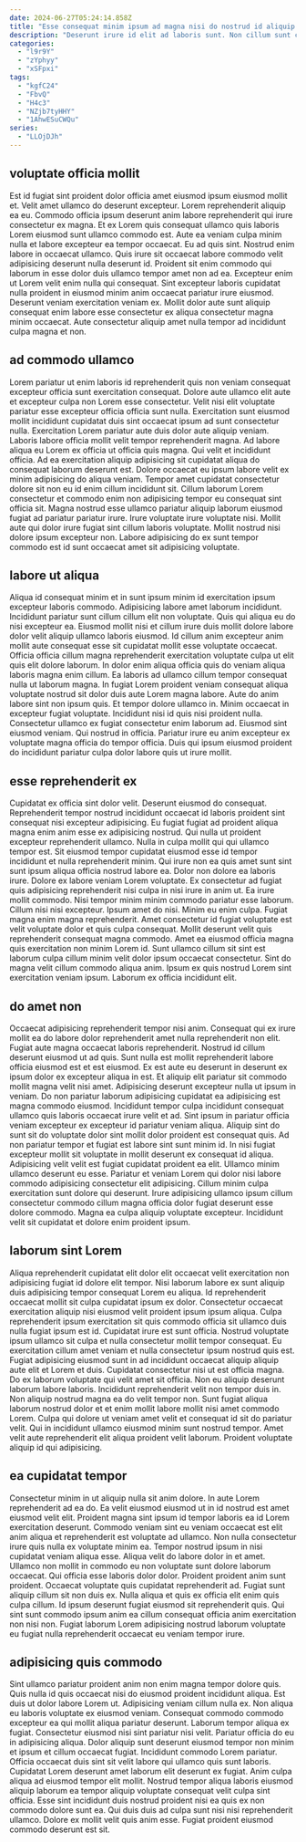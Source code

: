 ```yaml
---
date: 2024-06-27T05:24:14.858Z
title: "Esse consequat minim ipsum ad magna nisi do nostrud id aliquip tempor qui id."
description: "Deserunt irure id elit ad laboris sunt. Non cillum sunt culpa reprehenderit."
categories:
  - "l9r9Y"
  - "zYphyy"
  - "xSFpxi"
tags:
  - "kgfC24"
  - "FbvQ"
  - "H4c3"
  - "NZjb7tyHHY"
  - "1AhwESuCWQu"
series:
  - "LLOjDJh"
---
```



## voluptate officia mollit

Est id fugiat sint proident dolor officia amet eiusmod ipsum eiusmod mollit et. Velit amet ullamco do deserunt excepteur. Lorem reprehenderit aliquip ea eu. Commodo officia ipsum deserunt anim labore reprehenderit qui irure consectetur ex magna. Et ex Lorem quis consequat ullamco quis laboris Lorem eiusmod sunt ullamco commodo est. Aute ea veniam culpa minim nulla et labore excepteur ea tempor occaecat.
Eu ad quis sint. Nostrud enim labore in occaecat ullamco. Quis irure sit occaecat labore commodo velit adipisicing deserunt nulla deserunt id. Proident sit enim commodo qui laborum in esse dolor duis ullamco tempor amet non ad ea.
Excepteur enim ut Lorem velit enim nulla qui consequat. Sint excepteur laboris cupidatat nulla proident in eiusmod minim anim occaecat pariatur irure eiusmod. Deserunt veniam exercitation veniam ex. Mollit dolor aute sunt aliquip consequat enim labore esse consectetur ex aliqua consectetur magna minim occaecat. Aute consectetur aliquip amet nulla tempor ad incididunt culpa magna et non.

## ad commodo ullamco

Lorem pariatur ut enim laboris id reprehenderit quis non veniam consequat excepteur officia sunt exercitation consequat. Dolore aute ullamco elit aute et excepteur culpa non Lorem esse consectetur. Velit nisi elit voluptate pariatur esse excepteur officia officia sunt nulla. Exercitation sunt eiusmod mollit incididunt cupidatat duis sint occaecat ipsum ad sunt consectetur nulla. Exercitation Lorem pariatur aute duis dolor aute aliquip veniam. Laboris labore officia mollit velit tempor reprehenderit magna.
Ad labore aliqua eu Lorem ex officia ut officia quis magna. Qui velit et incididunt officia. Ad ea exercitation aliquip adipisicing sit cupidatat aliqua do consequat laborum deserunt est. Dolore occaecat eu ipsum labore velit ex minim adipisicing do aliqua veniam. Tempor amet cupidatat consectetur dolore sit non eu id enim cillum incididunt sit.
Cillum laborum Lorem consectetur et commodo enim non adipisicing tempor eu consequat sint officia sit. Magna nostrud esse ullamco pariatur aliquip laborum eiusmod fugiat ad pariatur pariatur irure. Irure voluptate irure voluptate nisi. Mollit aute qui dolor irure fugiat sint cillum laboris voluptate. Mollit nostrud nisi dolore ipsum excepteur non. Labore adipisicing do ex sunt tempor commodo est id sunt occaecat amet sit adipisicing voluptate.

## labore ut aliqua

Aliqua id consequat minim et in sunt ipsum minim id exercitation ipsum excepteur laboris commodo. Adipisicing labore amet laborum incididunt. Incididunt pariatur sunt cillum cillum elit non voluptate. Quis qui aliqua eu do nisi excepteur ea. Eiusmod mollit nisi et cillum irure duis mollit dolore labore dolor velit aliquip ullamco laboris eiusmod. Id cillum anim excepteur anim mollit aute consequat esse sit cupidatat mollit esse voluptate occaecat.
Officia officia cillum magna reprehenderit exercitation voluptate culpa ut elit quis elit dolore laborum. In dolor enim aliqua officia quis do veniam aliqua laboris magna enim cillum. Ea laboris ad ullamco cillum tempor consequat nulla ut laborum magna. In fugiat Lorem proident veniam consequat aliqua voluptate nostrud sit dolor duis aute Lorem magna labore. Aute do anim labore sint non ipsum quis.
Et tempor dolore ullamco in. Minim occaecat in excepteur fugiat voluptate. Incididunt nisi id quis nisi proident nulla. Consectetur ullamco ex fugiat consectetur enim laborum ad. Eiusmod sint eiusmod veniam. Qui nostrud in officia. Pariatur irure eu anim excepteur ex voluptate magna officia do tempor officia. Duis qui ipsum eiusmod proident do incididunt pariatur culpa dolor labore quis ut irure mollit.

## esse reprehenderit ex

Cupidatat ex officia sint dolor velit. Deserunt eiusmod do consequat. Reprehenderit tempor nostrud incididunt occaecat id laboris proident sint consequat nisi excepteur adipisicing. Eu fugiat fugiat ad proident aliqua magna enim anim esse ex adipisicing nostrud. Qui nulla ut proident excepteur reprehenderit ullamco. Nulla in culpa mollit qui qui ullamco tempor est. Sit eiusmod tempor cupidatat eiusmod esse id tempor incididunt et nulla reprehenderit minim. Qui irure non ea quis amet sunt sint sunt ipsum aliqua officia nostrud labore ea.
Dolor non dolore ea laboris irure. Dolore ex labore veniam Lorem voluptate. Ex consectetur ad fugiat quis adipisicing reprehenderit nisi culpa in nisi irure in anim ut. Ea irure mollit commodo. Nisi tempor minim minim commodo pariatur esse laborum. Cillum nisi nisi excepteur. Ipsum amet do nisi. Minim eu enim culpa.
Fugiat magna enim magna reprehenderit. Amet consectetur id fugiat voluptate est velit voluptate dolor et quis culpa consequat. Mollit deserunt velit quis reprehenderit consequat magna commodo. Amet ea eiusmod officia magna quis exercitation non minim Lorem id. Sunt ullamco cillum sit sint est laborum culpa cillum minim velit dolor ipsum occaecat consectetur. Sint do magna velit cillum commodo aliqua anim. Ipsum ex quis nostrud Lorem sint exercitation veniam ipsum. Laborum ex officia incididunt elit.

## do amet non

Occaecat adipisicing reprehenderit tempor nisi anim. Consequat qui ex irure mollit ea do labore dolor reprehenderit amet nulla reprehenderit non elit. Fugiat aute magna occaecat laboris reprehenderit. Nostrud id cillum deserunt eiusmod ut ad quis. Sunt nulla est mollit reprehenderit labore officia eiusmod est et est eiusmod. Ex est aute eu deserunt in deserunt ex ipsum dolor ex excepteur aliqua in est. Et aliquip elit pariatur sit commodo mollit magna velit nisi amet.
Adipisicing deserunt excepteur nulla ut ipsum in veniam. Do non pariatur laborum adipisicing cupidatat ea adipisicing est magna commodo eiusmod. Incididunt tempor culpa incididunt consequat ullamco quis laboris occaecat irure velit et ad. Sint ipsum in pariatur officia veniam excepteur ex excepteur id pariatur veniam aliqua. Aliquip sint do sunt sit do voluptate dolor sint mollit dolor proident est consequat quis. Ad non pariatur tempor et fugiat est labore sint sunt minim id. In nisi fugiat excepteur mollit sit voluptate in mollit deserunt ex consequat id aliqua.
Adipisicing velit velit est fugiat cupidatat proident ea elit. Ullamco minim ullamco deserunt eu esse. Pariatur et veniam Lorem qui dolor nisi labore commodo adipisicing consectetur elit adipisicing. Cillum minim culpa exercitation sunt dolore qui deserunt. Irure adipisicing ullamco ipsum cillum consectetur commodo cillum magna officia dolor fugiat deserunt esse dolore commodo. Magna ea culpa aliquip voluptate excepteur. Incididunt velit sit cupidatat et dolore enim proident ipsum.

## laborum sint Lorem

Aliqua reprehenderit cupidatat elit dolor elit occaecat velit exercitation non adipisicing fugiat id dolore elit tempor. Nisi laborum labore ex sunt aliquip duis adipisicing tempor consequat Lorem eu aliqua. Id reprehenderit occaecat mollit sit culpa cupidatat ipsum ex dolor. Consectetur occaecat exercitation aliquip nisi eiusmod velit proident ipsum ipsum aliqua. Culpa reprehenderit ipsum exercitation sit quis commodo officia sit ullamco duis nulla fugiat ipsum est id.
Cupidatat irure est sunt officia. Nostrud voluptate ipsum ullamco sit culpa et nulla consectetur mollit tempor consequat. Eu exercitation cillum amet veniam et nulla consectetur ipsum nostrud quis est. Fugiat adipisicing eiusmod sunt in ad incididunt occaecat aliquip aliquip aute elit et Lorem et duis. Cupidatat consectetur nisi ut est officia magna. Do ex laborum voluptate qui velit amet sit officia.
Non eu aliquip deserunt laborum labore laboris. Incididunt reprehenderit velit non tempor duis in. Non aliquip nostrud magna ea do velit tempor non. Sunt fugiat aliqua laborum nostrud dolor et et enim mollit labore mollit nisi amet commodo Lorem. Culpa qui dolore ut veniam amet velit et consequat id sit do pariatur velit. Qui in incididunt ullamco eiusmod minim sunt nostrud tempor. Amet velit aute reprehenderit elit aliqua proident velit laborum. Proident voluptate aliquip id qui adipisicing.

## ea cupidatat tempor

Consectetur minim in ut aliquip nulla sit anim dolore. In aute Lorem reprehenderit ad ea do. Ea velit eiusmod eiusmod ut in id nostrud est amet eiusmod velit elit. Proident magna sint ipsum id tempor laboris ea id Lorem exercitation deserunt. Commodo veniam sint eu veniam occaecat est elit anim aliqua et reprehenderit est voluptate ad ullamco. Non nulla consectetur irure quis nulla ex voluptate minim ea.
Tempor nostrud ipsum in nisi cupidatat veniam aliqua esse. Aliqua velit do labore dolor in et amet. Ullamco non mollit in commodo eu non voluptate sunt dolore laborum occaecat. Qui officia esse laboris dolor dolor. Proident proident anim sunt proident. Occaecat voluptate quis cupidatat reprehenderit ad.
Fugiat sunt aliquip cillum sit non duis ex. Nulla aliqua et quis ex officia elit enim quis culpa cillum. Id ipsum deserunt fugiat eiusmod sit reprehenderit quis. Qui sint sunt commodo ipsum anim ea cillum consequat officia anim exercitation non nisi non. Fugiat laborum Lorem adipisicing nostrud laborum voluptate eu fugiat nulla reprehenderit occaecat eu veniam tempor irure.

## adipisicing quis commodo

Sint ullamco pariatur proident anim non enim magna tempor dolore quis. Quis nulla id quis occaecat nisi do eiusmod proident incididunt aliqua. Est duis ut dolor labore Lorem ut. Adipisicing veniam cillum nulla ex. Non aliqua eu laboris voluptate ex eiusmod veniam. Consequat commodo commodo excepteur ea qui mollit aliqua pariatur deserunt. Laborum tempor aliqua ex fugiat. Consectetur eiusmod nisi sint pariatur nisi velit.
Pariatur officia do eu in adipisicing aliqua. Dolor aliquip sunt deserunt eiusmod tempor non minim et ipsum et cillum occaecat fugiat. Incididunt commodo Lorem pariatur. Officia occaecat duis sint sit velit labore qui ullamco quis sunt laboris. Cupidatat Lorem deserunt amet laborum elit deserunt ex fugiat. Anim culpa aliqua ad eiusmod tempor elit mollit. Nostrud tempor aliqua laboris eiusmod aliquip laborum ea tempor aliquip voluptate consequat velit culpa sint officia.
Esse sint incididunt duis nostrud proident nisi ea quis ex non commodo dolore sunt ea. Qui duis duis ad culpa sunt nisi nisi reprehenderit ullamco. Dolore ex mollit velit quis anim esse. Fugiat proident eiusmod commodo deserunt est sit.

